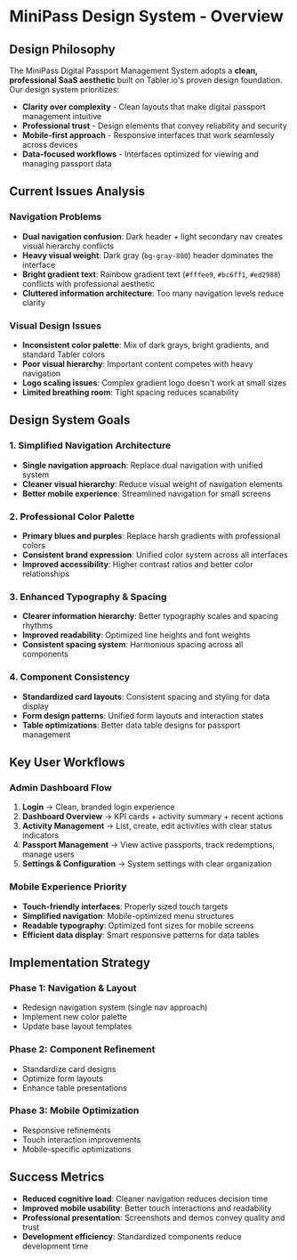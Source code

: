 # MiniPass Design System - Overview

## Design Philosophy

The MiniPass Digital Passport Management System adopts a **clean, professional SaaS aesthetic** built on Tabler.io's proven design foundation. Our design system prioritizes:

- **Clarity over complexity** - Clean layouts that make digital passport management intuitive
- **Professional trust** - Design elements that convey reliability and security
- **Mobile-first approach** - Responsive interfaces that work seamlessly across devices
- **Data-focused workflows** - Interfaces optimized for viewing and managing passport data

## Current Issues Analysis

### Navigation Problems
- **Dual navigation confusion**: Dark header + light secondary nav creates visual hierarchy conflicts
- **Heavy visual weight**: Dark gray (`bg-gray-800`) header dominates the interface
- **Bright gradient text**: Rainbow gradient text (`#fffee9`, `#bc6ff1`, `#ed2988`) conflicts with professional aesthetic
- **Cluttered information architecture**: Too many navigation levels reduce clarity

### Visual Design Issues
- **Inconsistent color palette**: Mix of dark grays, bright gradients, and standard Tabler colors
- **Poor visual hierarchy**: Important content competes with heavy navigation
- **Logo scaling issues**: Complex gradient logo doesn't work at small sizes
- **Limited breathing room**: Tight spacing reduces scanability

## Design System Goals

### 1. Simplified Navigation Architecture
- **Single navigation approach**: Replace dual navigation with unified system
- **Cleaner visual hierarchy**: Reduce visual weight of navigation elements
- **Better mobile experience**: Streamlined navigation for small screens

### 2. Professional Color Palette
- **Primary blues and purples**: Replace harsh gradients with professional colors
- **Consistent brand expression**: Unified color system across all interfaces
- **Improved accessibility**: Higher contrast ratios and better color relationships

### 3. Enhanced Typography & Spacing
- **Clearer information hierarchy**: Better typography scales and spacing rhythms
- **Improved readability**: Optimized line heights and font weights
- **Consistent spacing system**: Harmonious spacing across all components

### 4. Component Consistency
- **Standardized card layouts**: Consistent spacing and styling for data display
- **Form design patterns**: Unified form layouts and interaction states
- **Table optimizations**: Better data table designs for passport management

## Key User Workflows

### Admin Dashboard Flow
1. **Login** → Clean, branded login experience
2. **Dashboard Overview** → KPI cards + activity summary + recent actions
3. **Activity Management** → List, create, edit activities with clear status indicators
4. **Passport Management** → View active passports, track redemptions, manage users
5. **Settings & Configuration** → System settings with clear organization

### Mobile Experience Priority
- **Touch-friendly interfaces**: Properly sized touch targets
- **Simplified navigation**: Mobile-optimized menu structures
- **Readable typography**: Optimized font sizes for mobile screens
- **Efficient data display**: Smart responsive patterns for data tables

## Implementation Strategy

### Phase 1: Navigation & Layout
- Redesign navigation system (single nav approach)
- Implement new color palette
- Update base layout templates

### Phase 2: Component Refinement
- Standardize card designs
- Optimize form layouts
- Enhance table presentations

### Phase 3: Mobile Optimization
- Responsive refinements
- Touch interaction improvements
- Mobile-specific optimizations

## Success Metrics

- **Reduced cognitive load**: Cleaner navigation reduces decision time
- **Improved mobile usability**: Better touch interactions and readability
- **Professional presentation**: Screenshots and demos convey quality and trust
- **Development efficiency**: Standardized components reduce development time